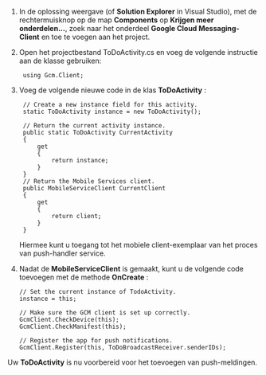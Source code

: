 
1. In de oplossing weergave (of **Solution Explorer** in Visual Studio), met de rechtermuisknop op de map **Components** op **Krijgen meer onderdelen...**, zoek naar het onderdeel **Google Cloud Messaging-Client** en toe te voegen aan het project.

2. Open het projectbestand ToDoActivity.cs en voeg de volgende instructie aan de klasse gebruiken:

        using Gcm.Client;

3. Voeg de volgende nieuwe code in de klas **ToDoActivity** : 

        // Create a new instance field for this activity.
        static ToDoActivity instance = new ToDoActivity();

        // Return the current activity instance.
        public static ToDoActivity CurrentActivity
        {
            get
            {
                return instance;
            }
        }
        // Return the Mobile Services client.
        public MobileServiceClient CurrentClient
        {
            get
            {
                return client;
            }
        }

    Hiermee kunt u toegang tot het mobiele client-exemplaar van het proces van push-handler service.

4.  Nadat de **MobileServiceClient** is gemaakt, kunt u de volgende code toevoegen met de methode **OnCreate** :

        // Set the current instance of TodoActivity.
        instance = this;

        // Make sure the GCM client is set up correctly.
        GcmClient.CheckDevice(this);
        GcmClient.CheckManifest(this);

        // Register the app for push notifications.
        GcmClient.Register(this, ToDoBroadcastReceiver.senderIDs);

Uw **ToDoActivity** is nu voorbereid voor het toevoegen van push-meldingen.